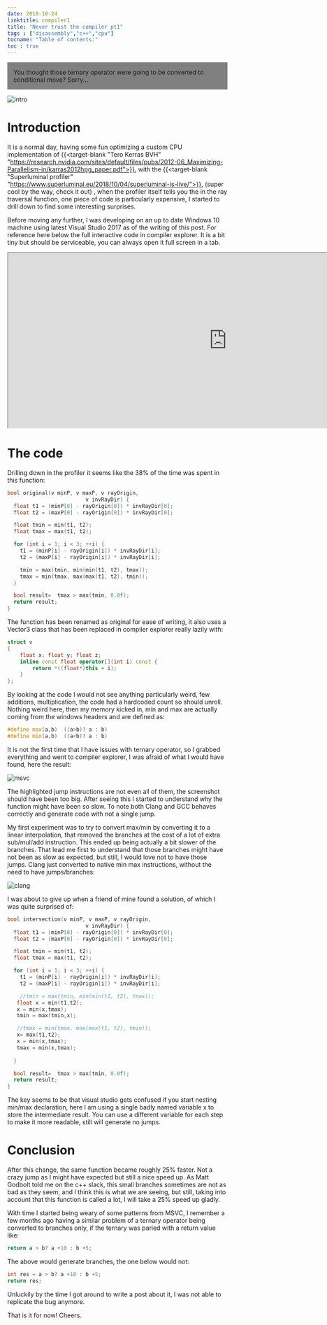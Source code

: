 ```yaml
---
date: 2018-10-24
linktitle: compiler1 
title: "Never trust the compiler pt1"
tags : ["disassembly","c++","cpu"]
tocname: "Table of contents:"
toc : true
---
```


<p style="background:gray;padding: 1em;">
You thought those ternary operator were going to be converted to conditional move? Sorry...
</p>

![intro](../images/07_compiler1/intro.jpg)

# Introduction

It is a normal day, having some fun optimizing a custom CPU implementation of 
{{<target-blank "Tero Kerras BVH" "https://research.nvidia.com/sites/default/files/pubs/2012-06_Maximizing-Parallelism-in/karras2012hpg_paper.pdf">}},
with the 
{{<target-blank "Superluminal profiler" "https://www.superluminal.eu/2018/10/04/superluminal-is-live/">}}, (super cool by the way, check it out)
, when the profiler itself tells you the in the ray traversal function,
one piece of code is particularly expensive, I started to drill down to find some interesting surprises.

Before moving any further, I was developing on an up to date Windows 10 machine using latest Visual Studio 2017 as of the writing of this post.
For reference here below the full interactive code in compiler explorer. It is a bit tiny but should be serviceable, you can always open it full screen in a tab.

<iframe width="1000px" height="400px" src="https://godbolt.org/embed-ro#z:OYLghAFBqd5QCxAYwPYBMCmBRdBLAF1QCcAaPECAKxAEZSAbAQwDtRkBSAJgCFufSAZ1QBXYskwgA5NwDMWAGZ4WmANQBbJgA8ITUgCMAlKtVQmHWdiMWAYqqaqQq6wAYAgnMXK165boPGproWAMLWsnYOTq4e7oIExCLIBKoAbhzuHADsfO4mJgoMqEwpWhY8qoXFKQCe5ZVFJaoAXuUZbvmqygzeqmgs8Q3VqqgADpjEJSQcAKx8MwAiEMopeMb9g9m5HZ35xJgEYiyqAFRQVSUnhgQIeIKq/F2GbXn52Qvt7y%2BxP/qoqAwRsQ8MBlEwGBBUhplAAFUhpDTaOEIyY1ADywNBLFI7V2ePx%2BKhylSACUmDUFnhiMYtrihk0CLQHrIFqZfCwYbMeC5ZqyALSqVEYkHKLk8xbGE5dFik8mU4hi3nfAqNFIELjM1kQTRaTlzcX8wXk4VYxUS07S2UUqlmj6ybZ0i5q9ma6EsCCM%2BHq572x2q1QEHWunUe%2BgBrg%2Bh2vBQkUwrLqu2j1PDMkKqWT1fj8NYPHJ0kyM13a2FcvC81QCoWY0VzMvmqXEsnWhW1pW%2B14FjUWLU6vU8OuGqsilil3mSy1N%2BWjxbffMBl3dxE6QPKeHs4vuz3hwxenWGSNzwPaYN%2BI9aNfabWXrfe3fKffK3MfTKvP4AwWYQQiBgERfz48WNgS4euy8IuAAdC4CgHq8%2ByHMQxz7F%2BP6zlkz6/P8gIrBMgiYMkeCoO6ULssixFIvCUJDliOIdgSdG7ESMqTlSNJ5tG/qFouG59gaFZGui1YjvqY4Wo2co2sJM7tjsTrhkWva2nxVE1tyIkNkx4ktqpUlRjJHELiybqhl6EaPrJZ7BteYberO0axssLCrImyapumma8NmrHbJ0nGGdx06DsagkBeOYnNgFj6dvJSIBUpQXDiFokaeFrY6Z8HayVoJ6bvQNnSfkWWLuu55njBOzzsolnLqBWhlfmZSGSGnp5d5JiFY1fglXukUWUVnWkKVkWqAA9MNK7HEV16gUZ643hGu7aA%2B%2BX5KNvUdZuOoXjoTXWfNFUsEtrVfC%2BOxvoCSHfr%2Bhn/u1QFNdNEFQWVJhwUcH7IVdDpoelPxSDuDDSDMUikCw0guMDqDSCEWa8KowhiBIDxcLItDAwQYN/TuADWIAzBBAAc%2BOyFktBZMjsgACxZC4sgAJyMNIFPA6DUjg6QkNSMDgggC4A0YzucCwEgaDqKMeAMBM5CUCLYsS8QKDMGwABsLi80oP44ZQ%2BgYwYYLEDU0io6QIvqJgjloiwDAG6zwNYJobASzr%2BD7PhqSfjrmBaHhIgEJIUhG9hAM2wNwLqIbf2MKw7AwwIPT6NzkA7mMBAEQM0h8misgVvE6DdpwHm8LQRvw%2BIki0P9gPMzrHNaPjSt8krFN9IrwCqErkGQaYuCELGchhiEqCi%2BLExIyjxjQwXPBo/z2MgBTtPgUXStcPjXBZErSszFwtNK/QQdM6QYe0KrIPV9IXM83zNv7gzUhcFXwcc9P187m7xCCKnc9AA%3D%3D"></iframe>


# The code 
Drilling down in the profiler it seems like the 38% of the time was spent in this function:

```c++
bool original(v minP, v maxP, v rayOrigin,
                         v invRayDir) {
  float t1 = (minP[0] - rayOrigin[0]) * invRayDir[0];
  float t2 = (maxP[0] - rayOrigin[0]) * invRayDir[0];

  float tmin = min(t1, t2);
  float tmax = max(t1, t2);

  for (int i = 1; i < 3; ++i) {
    t1 = (minP[i] - rayOrigin[i]) * invRayDir[i];
    t2 = (maxP[i] - rayOrigin[i]) * invRayDir[i];

    tmin = max(tmin, min(min(t1, t2), tmax));
    tmax = min(tmax, max(max(t1, t2), tmin));
  }

  bool result=  tmax > max(tmin, 0.0f);
  return result;
}
```
The function has been renamed as original for ease of writing, it also uses a Vector3 class that has been replaced in compiler explorer really lazily with:
```c++
struct v
{
    float x; float y; float z;
    inline const float operator[](int i) const {
        return *((float*)this + i);
    }
};
```

By looking at the code I would not see anything particularly weird, few additions, multiplication, the code had a hardcoded count so should unroll. Nothing weird here, then my memory kicked in,
min and max are actually coming from the windows headers and are defined as:

```c++
#define max(a,b)  ((a>b)? a : b)
#define min(a,b)  ((a<b)? a : b)
```

It is not the first time that I have issues with ternary operator, so I grabbed everything and went to compiler explorer, I was afraid of what I would have found, here the result:

![msvc](../images/07_compiler1/msvc.jpg)

The highlighted jump instructions are not even all of them, the screenshot should have been too big. After seeing this I started to understand why the function might have been so slow.
To note both Clang and GCC behaves correctly and generate code with not a single jump.

My first experiment was to try to convert max/min by converting it to a linear interpolation, that removed the branches at the cost of a lot of extra sub/mul/add instruction. This ended up being actually a bit slower of the branches. That lead me first to understand that those branches might have not been as slow as expected, but still, I would love not to have those jumps.
Clang just converted to native min max instructions, without the need to have jumps/branches:

![clang](../images/07_compiler1/clang.jpg)

I was about to give up when a friend of mine found a solution, of which I was quite surprised of:

```c++
bool intersection(v minP, v maxP, v rayOrigin,
                         v invRayDir) {
  float t1 = (minP[0] - rayOrigin[0]) * invRayDir[0];
  float t2 = (maxP[0] - rayOrigin[0]) * invRayDir[0];

  float tmin = min(t1, t2);
  float tmax = max(t1, t2);

  for (int i = 1; i < 3; ++i) {
    t1 = (minP[i] - rayOrigin[i]) * invRayDir[i];
    t2 = (maxP[i] - rayOrigin[i]) * invRayDir[i];

    //tmin = max(tmin, min(min(t1, t2), tmax));
   float x = min(t1,t2);
   x = min(x,tmax);
   tmin = max(tmin,x);

   //tmax = min(tmax, max(max(t1, t2), tmin));
   x= max(t1,t2);
   x = min(x,tmax);
   tmax = min(x,tmax);
    
  }

  bool result=  tmax > max(tmin, 0.0f);
  return result;
}
```

The key seems to be that visual studio gets confused if you start nesting min/max declaration, here I am using a single badly named variable x to store the intermediate result. 
You can use a different variable for each step to make it more readable, still will generate no jumps.

# Conclusion

After this change, the same function became roughly 25% faster. Not a crazy jump as I might have expected but still a nice speed up. As Matt Godbolt told me on the c++ slack, this small branches
sometimes are not as bad as they seem, and I think this is what we are seeing, but still, taking into account that this function is called a lot, I will take a 25% speed up gladly.

With time I started being weary of some patterns from MSVC, I remember a few months ago having a similar problem of a ternary 
operator being converted to branches only, if the ternary was paried with a return value like:
```c++
return a > b? a +10 : b +5;
```
The above would generate branches, the one below would not:
```c++
int res = a > b? a +10 : b +5;
return res;
```
Unluckily by the time I got around to write a post about it, I was not able to replicate the bug anymore.

That is it for now! Cheers.







